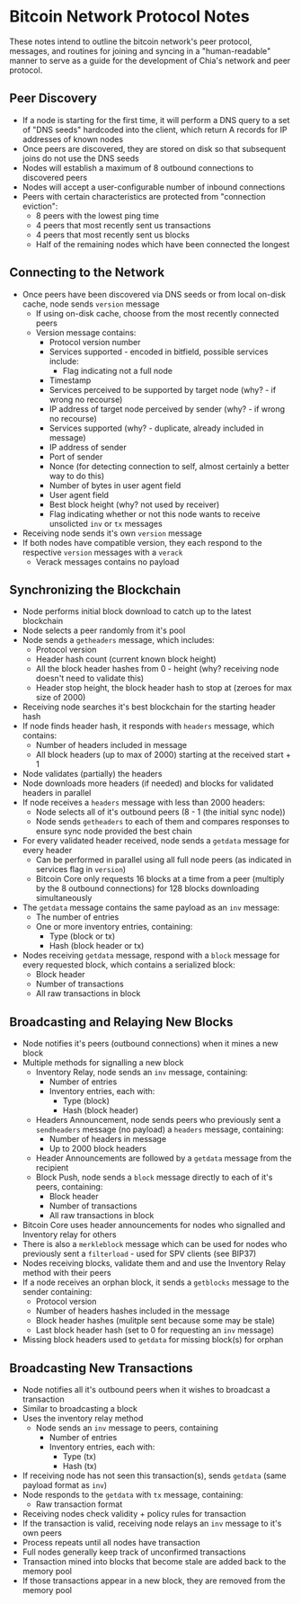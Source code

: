 Bitcoin Network Protocol Notes
==============================

These notes intend to outline the bitcoin network's peer protocol, messages, 
and routines for joining and syncing in a "human-readable" manner to serve 
as a guide for the development of Chia's network and peer protocol.

Peer Discovery
--------------

* If a node is starting for the first time, it will perform a DNS query to a set of "DNS seeds" hardcoded into the client, which return A records for IP addresses of known nodes
* Once peers are discovered, they are stored on disk so that subsequent joins do not use the DNS seeds
* Nodes will establish a maximum of 8 outbound connections to discovered peers
* Nodes will accept a user-configurable number of inbound connections
* Peers with certain characteristics are protected from "connection eviction":
  * 8 peers with the lowest ping time
  * 4 peers that most recently sent us transactions
  * 4 peers that most recently sent us blocks
  * Half of the remaining nodes which have been connected the longest

Connecting to the  Network
--------------------------

* Once peers have been discovered via DNS seeds or from local on-disk cache,
node sends `version` message
  * If using on-disk cache, choose from the most recently connected peers
  * Version message contains:
    * Protocol version number
    * Services supported - encoded in bitfield, possible services include:
      * Flag indicating not a full node
    * Timestamp
    * Services perceived to be supported by target node (why? - if wrong no recourse)
    * IP address of target node perceived by sender (why? - if wrong no recourse)
    * Services supported (why? - duplicate, already included in message)
    * IP address of sender
    * Port of sender
    * Nonce (for detecting connection to self, almost certainly a better way to do this)
    * Number of bytes in user agent field
    * User agent field
    * Best block height (why? not used by receiver)
    * Flag indicating whether or not this node wants to receive unsolicted `inv` or `tx` messages
* Receiving node sends it's own `version` message
* If both nodes have compatible version, they each respond to the respective 
`version` messages with a `verack`
  * Verack messages contains no payload

Synchronizing the Blockchain
----------------------------

* Node performs initial block download to catch up to the latest blockchain
* Node selects a peer randomly from it's pool
* Node sends a `getheaders` message, which includes:
  * Protocol version
  * Header hash count (current known block height)
  * All the block header hashes from 0 - height (why? receiving node doesn't need to validate this)
  * Header stop height, the block header hash to stop at (zeroes for max size of 2000)
* Receiving node searches it's best blockchain for the starting header hash
* If node finds header hash, it responds with `headers` message, which contains:
  * Number of headers  included in message
  * All block headers (up to max of 2000) starting at the received start + 1
* Node validates (partially) the headers
* Node downloads more headers (if needed) and blocks for validated headers in parallel
* If node receives a `headers` message with less than 2000 headers:
  * Node selects all of it's outbound peers (8 - 1 (the initial sync node))
  * Node sends `getheaders` to each of them and compares responses to ensure sync node provided the best chain
* For every validated header received, node sends a `getdata` message for every header
  * Can be performed in parallel using all full node peers (as indicated in services flag in `version`)
  * Bitcoin Core only requests 16 blocks at a time from a peer (multiply by the 8 outbound connections) for 128 blocks downloading simultaneously
* The `getdata` message contains the same payload as an `inv` message:
  * The number of entries
  * One or more inventory entries, containing:
    * Type (block or tx)
    * Hash (block header or tx)
* Nodes receiving `getdata` message, respond with a `block` message for every requested block, which contains a serialized block:
  * Block header
  * Number of transactions
  * All raw transactions in block

Broadcasting and Relaying New Blocks
-------------------------------------

* Node notifies it's peers (outbound connections) when it mines a new block
* Multiple methods for signalling a new block
  * Inventory Relay, node sends an `inv` message, containing:
    * Number of entries
    * Inventory entries, each with:
      * Type (block)
      * Hash (block header)
  * Headers Announcement, node sends peers who previously sent a `sendheaders` message (no payload) a `headers` message, containing:
    * Number of headers in message
    * Up to 2000 block headers
  * Header Announcements are followed by a `getdata` message from the recipient
  * Block Push, node sends a `block` message directly to each of it's peers, containing:
    * Block header
    * Number of transactions
    * All raw transactions in block
* Bitcoin Core uses header announcements for nodes who signalled and Inventory relay for others
* There is also a `merkleblock` message which can be used for nodes who previously sent a `filterload` - used for SPV clients (see BIP37)
* Nodes receiving blocks, validate them and and use the Inventory Relay method with their peers
* If a node receives an orphan block, it sends a `getblocks` message to the sender containing:
  * Protocol version
  * Number of headers hashes included in the message
  * Block header hashes (mulitple sent because some may be stale)
  * Last block header hash (set to 0 for requesting an `inv` message)
* Missing block headers used to `getdata` for missing block(s) for orphan 

Broadcasting New Transactions
-----------------------------

* Node notifies all it's outbound peers when it wishes to broadcast a transaction
* Similar to broadcasting a block
* Uses the inventory relay method
  * Node sends an `inv` message to peers, containing
    * Number of entries
    * Inventory entries, each with:
      * Type (tx)
      * Hash (tx)
* If receiving node has not seen this transaction(s), sends `getdata` (same payload format as `inv`)
* Node responds to the `getdata` with `tx` message, containing:
  * Raw transaction format
* Receiving nodes check validity + policy rules for transaction
* If the transaction is valid, receiving node relays an `inv` message to it's own peers
* Process repeats until all nodes have transaction
* Full nodes generally keep track of unconfirmed transactions
* Transaction mined into blocks that become stale are added back to the memory pool
* If those transactions appear in a new block, they are removed from the memory pool
